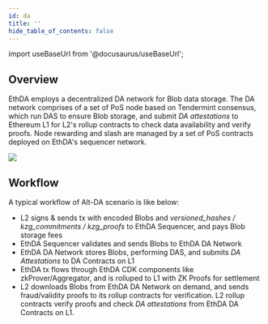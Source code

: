 ```yaml
---
id: da
title: ''
hide_table_of_contents: false
---
```


import useBaseUrl from '@docusaurus/useBaseUrl';

## Overview

EthDA employs a decentralized DA network for Blob data storage. The DA network comprises of a set of PoS node based on Tendermint consensus, which run DAS to ensure Blob storage, and submit *DA attestations* to Ethereum L1 for L2's rollup contracts to check data availability and verify proofs. Node rewarding and slash are managed by a set of PoS contracts deployed on EthDA's sequencer network. 

<div style={{textAlign: 'center'}}>
  <img src={useBaseUrl('/img/overview/da/da.png')} style={{maxWidth: '800'}} />
</div>

## Workflow

A typical workflow of Alt-DA scenario is like below:

- L2 signs & sends tx with encoded Blobs and *versioned_hashes / kzg_commitments / kzg_proofs* to EthDA Sequencer, and pays Blob storage fees
- EthDA Sequencer validates and sends Blobs to EthDA DA Network
- EthDA DA Network stores Blobs, performing DAS, and submits *DA Attestations* to DA Contracts on L1
- EthDA tx flows through EthDA CDK components like zkProver/Aggregator, and is rolluped to L1 with ZK Proofs for settlement
- L2 downloads Blobs from EthDA DA Network on demand, and sends fraud/validity proofs to its rollup contracts for verification. L2 rollup contracts verify proofs and check *DA attestations* from EthDA DA Contracts on L1.


<!-- ## Overview

Blobsphere is the Alt-DA solution for Ethereum L2s, with seemless DA interface defined by [EIP-4844](https://www.eip4844.com). It accepts transaction data from L2s via blob-carrying transactions (Blob TX), stores it in a *Data Availability Layer*, and relays commitments of storage to *Blobsphere DA Contract* deployed on Ethereum L1, which could then be checked and verified by L2's contracts on L1.

<img src={useBaseUrl('/img/overview/blobsphere/blobsphere.png')} style={{width: 660}} />

## How Blobsphere works

EthDA by itself is an Ethereum validium with an off-chain *Data Availability Layer* which stores transaction data posted to it. But unlike other validiums which usually accepts legacy transactions, EthDA is specially catered for blob transactions, and *Blobsphere* is the protocol for L2s to use EthDA as an Alt-DA. -->